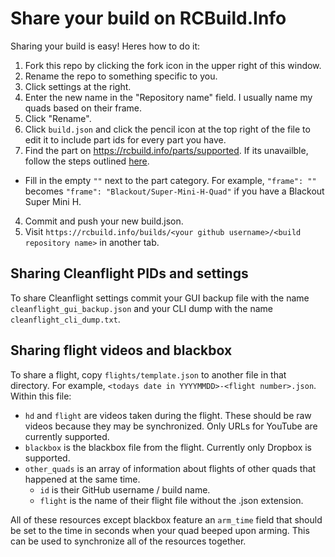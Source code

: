 # Share your build on RCBuild.Info

Sharing your build is easy! Heres how to do it:

1. Fork this repo by clicking the fork icon in the upper right of this window.
2. Rename the repo to something specific to you.
  1. Click settings at the right.
  2. Enter the new name in the "Repository name" field. I usually name my quads based on their frame.
  3. Click "Rename".
3. Click `build.json` and click the pencil icon at the top right of the file to edit it to include part ids for every part you have.
  1. Find the part on https://rcbuild.info/parts/supported. If its unavailble, follow the steps outlined [here](https://github.com/tannewt/rcbuild.info-part-skeleton).
  * Fill in the empty `""` next to the part category. For example, `"frame": ""` becomes `"frame": "Blackout/Super-Mini-H-Quad"` if you have a Blackout Super Mini H.
4. Commit and push your new build.json.
5. Visit `https://rcbuild.info/builds/<your github username>/<build repository name>` in another tab.

## Sharing Cleanflight PIDs and settings
To share Cleanflight settings commit your GUI backup file with the name `cleanflight_gui_backup.json` and your CLI dump with the name `cleanflight_cli_dump.txt`.

## Sharing flight videos and blackbox
To share a flight, copy `flights/template.json` to another file in that directory. For example, `<todays date in YYYYMMDD>-<flight number>.json`. Within this file:
* `hd` and `flight` are videos taken during the flight. These should be raw videos because they may be synchronized. Only URLs for YouTube are currently supported.
* `blackbox` is the blackbox file from the flight. Currently only Dropbox is supported.
* `other_quads` is an array of information about flights of other quads that happened at the same time.
  * `id` is their GitHub username / build name.
  * `flight` is the name of their flight file without the .json extension.

All of these resources except blackbox feature an `arm_time` field that should be set to the time in seconds when your quad beeped upon arming. This can be used to synchronize all of the resources together.
